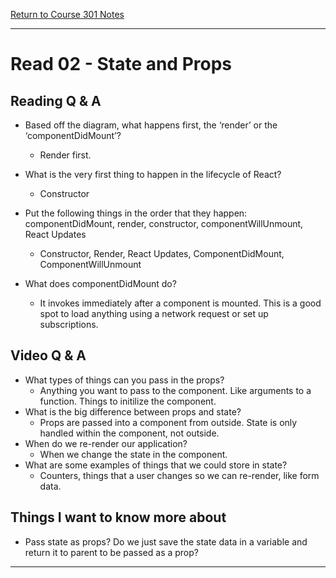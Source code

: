 [Return to Course 301 Notes](https://KrisDunning.github.io/301-Reading-Notes/)

-----

# Read 02 - State and Props

## Reading Q & A

- Based off the diagram, what happens first, the ‘render’ or the ‘componentDidMount’?
  - Render first.

- What is the very first thing to happen in the lifecycle of React?
  - Constructor

- Put the following things in the order that they happen: componentDidMount, render, constructor, componentWillUnmount, React Updates
  - Constructor, Render, React Updates, ComponentDidMount, ComponentWillUnmount

- What does componentDidMount do?
  - It invokes immediately after a component is mounted. This is a good spot to load anything using a network request or set up subscriptions.

## Video Q & A

- What types of things can you pass in the props?
  - Anything you want to pass to the component. Like arguments to a function. Things to initilize the component.
- What is the big difference between props and state?
  - Props are passed into a component from outside. State is only handled within the component, not outside.
- When do we re-render our application?
  - When we change the state in the component.
- What are some examples of things that we could store in state?
  - Counters, things that a user changes so we can re-render, like form data.

## Things I want to know more about

- Pass state as props? Do we just save the state data in a variable and return it to parent to be passed as a prop?

-----